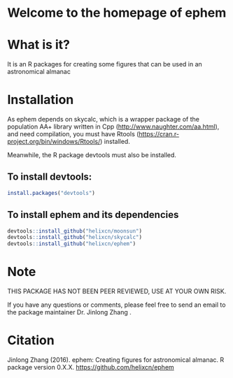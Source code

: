 # Welcome to the homepage of ephem

# What is it?
It is an R packages for creating some figures that can be used in an astronomical almanac

# Installation

As ephem depends on skycalc, which is a wrapper package of the population AA+ library written in Cpp (http://www.naughter.com/aa.html), and need compilation, you must have Rtools (https://cran.r-project.org/bin/windows/Rtools/) installed.

Meanwhile, the R package devtools must also be installed. 

## To install devtools: 
```R
install.packages("devtools")
```

## To install ephem and its dependencies
```R
devtools::install_github("helixcn/moonsun")
devtools::install_github("helixcn/skycalc")
devtools::install_github("helixcn/ephem")
```

# Note
THIS PACKAGE HAS NOT BEEN PEER REVIEWED, USE AT YOUR OWN RISK.

If you have any questions or comments, please feel free to send an email to the package maintainer Dr. Jinlong Zhang .

# Citation

Jinlong Zhang (2016). ephem: Creating figures for
  astronomical almanac. R package version 0.X.X.
  https://github.com/helixcn/ephem
  
  
  
